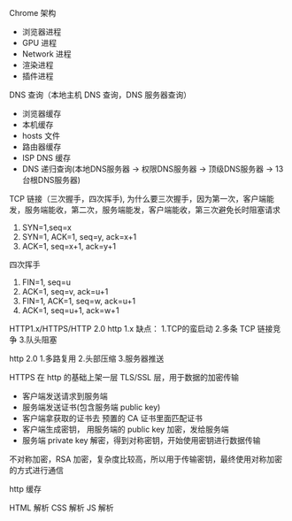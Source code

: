 Chrome 架构
- 浏览器进程
- GPU 进程
- Network 进程
- 渲染进程
- 插件进程

DNS 查询（本地主机 DNS 查询，DNS 服务器查询）
- 浏览器缓存
- 本机缓存
- hosts 文件
- 路由器缓存
- ISP DNS 缓存
- DNS 递归查询(本地DNS服务器 -> 权限DNS服务器 -> 顶级DNS服务器 -> 13台根DNS服务器)

TCP 链接（三次握手，四次挥手), 为什么要三次握手，因为第一次，客户端能发，服务端能收，第二次，服务端能发，客户端能收，第三次避免长时阻塞请求
1. SYN=1,seq=x
2. SYN=1, ACK=1, seq=y, ack=x+1
3. ACK=1, seq=x+1, ack=y+1

四次挥手
1. FIN=1, seq=u
2. ACK=1, seq=v, ack=u+1
3. FIN=1, ACK=1, seq=w, ack=u+1
4. ACK=1, seq=u+1, ack=w+1

HTTP1.x/HTTPS/HTTP 2.0
http 1.x 缺点：
1.TCP的蛮启动
2.多条 TCP 链接竞争
3.队头阻塞

http 2.0
1.多路复用
2.头部压缩
3.服务器推送

HTTPS
在 http 的基础上架一层 TLS/SSL 层，用于数据的加密传输
- 客户端发送请求到服务端
- 服务端发送证书(包含服务端 public key)
- 客户端拿获取的证书去 预置的 CA 证书里面匹配证书
- 客户端生成密钥， 用服务端的 public key 加密，发给服务端
- 服务端 private key 解密，得到对称密钥，开始使用密钥进行数据传输

不对称加密，RSA 加密，复杂度比较高，所以用于传输密钥，最终使用对称加密的方式进行通信

http 缓存

HTML 解析
CSS 解析
JS 解析
